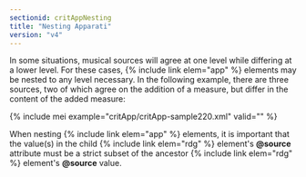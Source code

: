 ```yaml
---
sectionid: critAppNesting
title: "Nesting Apparati"
version: "v4"
---
```


In some situations, musical sources will agree at one level while differing at a lower level. For these cases, {% include link elem="app" %} elements may be nested to any level necessary. In the following example, there are three sources, two of which agree on the addition of a measure, but differ in the content of the added measure:

{% include mei example="critApp/critApp-sample220.xml" valid="" %}

When nesting {% include link elem="app" %} elements, it is important that the value(s) in the child {% include link elem="rdg" %} element's **@source** attribute must be a strict subset of the ancestor {% include link elem="rdg" %} element's **@source** value.
